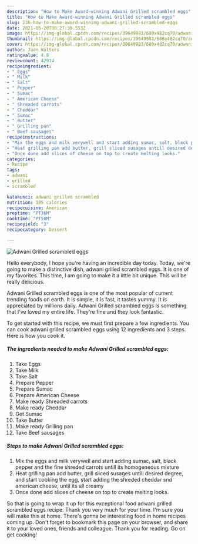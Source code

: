 ```yaml
---
description: "How to Make Award-winning Adwani Grilled scrambled eggs"
title: "How to Make Award-winning Adwani Grilled scrambled eggs"
slug: 236-how-to-make-award-winning-adwani-grilled-scrambled-eggs
date: 2021-05-20T00:27:30.553Z
image: https://img-global.cpcdn.com/recipes/39649983/680x482cq70/adwani-grilled-scrambled-eggs-recipe-main-photo.jpg
thumbnail: https://img-global.cpcdn.com/recipes/39649983/680x482cq70/adwani-grilled-scrambled-eggs-recipe-main-photo.jpg
cover: https://img-global.cpcdn.com/recipes/39649983/680x482cq70/adwani-grilled-scrambled-eggs-recipe-main-photo.jpg
author: Juan Walters
ratingvalue: 4.8
reviewcount: 42914
recipeingredient:
- " Eggs"
- " Milk"
- " Salt"
- " Pepper"
- " Sumac"
- " American Cheese"
- " Shreaded carrots"
- " Cheddar"
- " Sumac"
- " Butter"
- " Grilling pan"
- " Beef sausages"
recipeinstructions:
- "Mix the eggs and milk verywell and start adding sumac, salt, black pepper and the fine shreded carrots untill its homogeneous mixture"
- "Heat grilling pan add butter, grill sliced susages untill desired degree, and start cooking the egg, start adding the shreded cheddar snd american cheese, until its all creamy"
- "Once done add slices of cheese on top to create melting looks."
categories:
- Recipe
tags:
- adwani
- grilled
- scrambled

katakunci: adwani grilled scrambled 
nutrition: 105 calories
recipecuisine: American
preptime: "PT36M"
cooktime: "PT58M"
recipeyield: "3"
recipecategory: Dessert

---
```



![Adwani Grilled scrambled eggs](https://img-global.cpcdn.com/recipes/39649983/680x482cq70/adwani-grilled-scrambled-eggs-recipe-main-photo.jpg)

Hello everybody, I hope you're having an incredible day today. Today, we're going to make a distinctive dish, adwani grilled scrambled eggs. It is one of my favorites. This time, I am going to make it a little bit unique. This will be really delicious.

Adwani Grilled scrambled eggs is one of the most popular of current trending foods on earth. It is simple, it is fast, it tastes yummy. It is appreciated by millions daily. Adwani Grilled scrambled eggs is something that I've loved my entire life. They're fine and they look fantastic.




To get started with this recipe, we must first prepare a few ingredients. You can cook adwani grilled scrambled eggs using 12 ingredients and 3 steps. Here is how you cook it.

<!--inarticleads1-->

##### The ingredients needed to make Adwani Grilled scrambled eggs:

1. Take  Eggs
1. Take  Milk
1. Take  Salt
1. Prepare  Pepper
1. Prepare  Sumac
1. Prepare  American Cheese
1. Make ready  Shreaded carrots
1. Make ready  Cheddar
1. Get  Sumac
1. Take  Butter
1. Make ready  Grilling pan
1. Take  Beef sausages




<!--inarticleads2-->

##### Steps to make Adwani Grilled scrambled eggs:

1. Mix the eggs and milk verywell and start adding sumac, salt, black pepper and the fine shreded carrots untill its homogeneous mixture
1. Heat grilling pan add butter, grill sliced susages untill desired degree, and start cooking the egg, start adding the shreded cheddar snd american cheese, until its all creamy
1. Once done add slices of cheese on top to create melting looks.




So that is going to wrap it up for this exceptional food adwani grilled scrambled eggs recipe. Thank you very much for your time. I'm sure you will make this at home. There's gonna be interesting food in home recipes coming up. Don't forget to bookmark this page on your browser, and share it to your loved ones, friends and colleague. Thank you for reading. Go on get cooking!
